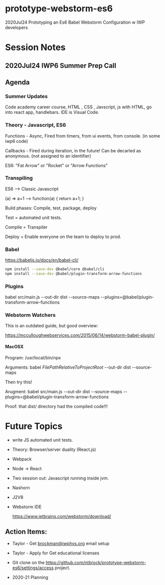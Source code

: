 # prototype-webstorm-es6
2020Jul24 Prototyping an Es6 Babel Webstorm Configuration w IWP developers

# Session Notes

## 2020Jul24 IWP6 Summer Prep Call 

## Agenda

### Summer Updates

Code academy career course, HTML , CSS , Javscript,  js with HTML, go into react app, handlebars.   IDE is Visual Code.

### Theory - Javascript, ES6

Functions - Async, Fired from timers, from ui events, from console. (in some iwp6 code)

Callbacks -  Fired during iteration, in the future!  Can be decarled as anonymous. (not assigned to an identifier)

ES6: "Fat Arrow" or "Rocket" or "Arrow Functions"

### Transpiling

ES6 -->  Classic Javascript

(a) => a+1    -->    function(a) { return a+1; }

Build phases: Compile, test, package, deploy

Test = automated unit tests.


Compile = Transpiler
			
Deploy = Enable everyone on the team to deploy to prod.

### Babel

https://babeljs.io/docs/en/babel-cli/

```sh
npm install --save-dev @babel/core @babel/cli
npm install --save-dev @babel/plugin-transform-arrow-functions
```

### Plugins

babel src/main.js --out-dir dist --source-maps --plugins=@babel/plugin-transform-arrow-functions

### Webstorm Watchers

This is an outdated guide, but good overview:

https://mcculloughwebservices.com/2015/06/14/webstorm-babel-plugin/

#### MacOSX

Program: /usr/local/bin/npx
    
Arguments: babel $FilePathRelativeToProjectRoot$ --out-dir dist --source-maps

Then try this!

Arugment: babel src/main.js --out-dir dist --source-maps --plugins=@babel/plugin-transform-arrow-functions

Proof: that dist/ directory had the compiled code!!!
   

# Future Topics

- write JS automated unit tests.

- Theory: Browser/server duality (React.js)

- Webpack

- Node ->  React

- Two session out:  Javascript running inside jvm.

- Nashorn

- J2V8

- Webstorm IDE

	https://www.jetbrains.com/webstorm/download/

## Action Items:

* Taylor - Get brockman@iwphys.org email setup

* Taylor - Apply for Get educational licenses

* Git clone on the https://github.com/ntbrock/prototype-webstorm-es6/settings/access project.


- 2020-21 Planning



